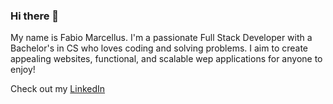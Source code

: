 ### Hi there 👋

<!--
**famarcellus/famarcellus** is a ✨ _special_ ✨ repository because its `README.md` (this file) appears on your GitHub profile.

Here are some ideas to get you started:

- 🔭 I’m currently working on ...
- 🌱 I’m currently learning ...
- 👯 I’m looking to collaborate on ...
- 🤔 I’m looking for help with ...
- 💬 Ask me about ...
- 📫 How to reach me: ...
- 😄 Pronouns: ...
- ⚡ Fun fact: ...
-->

My name is Fabio Marcellus. I'm a passionate Full Stack Developer with a Bachelor's in CS who loves coding and solving problems. I aim to create appealing websites, functional, and scalable wep applications for anyone to enjoy!


Check out my [LinkedIn](https://www.linkedin.com/in/fabio-marcellus-a7b324196/)
